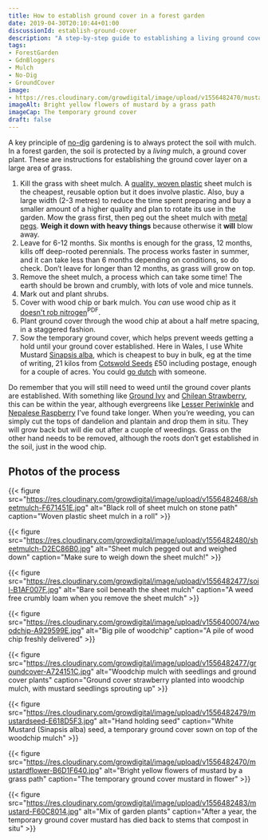 ```yaml
---
title: How to establish ground cover in a forest garden
date: 2019-04-30T20:10:44+01:00
discussionId: establish-ground-cover
description: "A step-by-step guide to establishing a living ground cover: to protect the soil, create a habitat for wildlife and provide you with a harvest. Win, win, win."
tags: 
- ForestGarden
- GdnBloggers
- Mulch
- No-Dig
- GroundCover
image: 
- https://res.cloudinary.com/growdigital/image/upload/v1556482470/mustardflower-B6D1F640.jpg
imageAlt: Bright yellow flowers of mustard by a grass path
imageCap: The temporary ground cover 
draft: false
---
```


A key principle of [no-dig](https://en.wikipedia.org/wiki/No-dig_gardening) gardening is to always protect the soil with mulch. In a forest garden, the soil is protected by a _living_ mulch, a ground cover plant. These are instructions for establishing the ground cover layer on a large area of grass.

1. Kill the grass with sheet mulch. A [quality, woven plastic](https://www.phormium.com/en/applications/horticulture/black-ground-covers) sheet mulch is the cheapest, reusable option but it does involve plastic. Also, buy a large width (2-3 metres) to reduce the time spent preparing and buy a smaller amount of a higher quality and plan to rotate its use in the garden. Mow the grass first, then peg out the sheet mulch with [metal pegs](https://duckduckgo.com/?q=metal+ground+cover+pegs&t=osx&iax=images&ia=images). **Weigh it down with heavy things** because otherwise it **will** blow away.
2. Leave for 6-12 months. Six months is enough for the grass, 12 months, kills off deep-rooted perennials.  The process works faster in summer, and it can take less than 6 months depending on conditions, so do check. Don’t leave for longer than 12 months, as grass will grow on top.
3. Remove the sheet mulch, a process which can take some time! The earth should be brown and crumbly, with lots of vole and mice tunnels. 
4. Mark out and plant shrubs.
5. Cover with wood chip or bark mulch. You _can_ use wood chip as it [doesn't rob nitrogen](https://s3.wp.wsu.edu/uploads/sites/403/2015/03/wood-chips.pdf)<sup>PDF</sup>.
6. Plant ground cover through the wood chip at about a half metre spacing, in a staggered fashion.
7. Sow the temporary ground cover, which helps prevent weeds getting a hold until your ground cover established. Here in Wales, I use White Mustard [Sinapsis alba](https://pfaf.org/user/plant.aspx?latinname=Sinapis+alba), which is cheapest to buy in bulk, eg at the time of writing, 21 kilos from [Cotswold Seeds](https://www.cotswoldseeds.com/products/1584/mustard-sinapsis-alba) £50 including postage, enough for a couple of acres. You could [go dutch](https://en.oxforddictionaries.com/definition/us/go_dutch) with someone.

Do remember that you will still need to weed until the ground cover plants are established. With something like [Ground Ivy](https://pfaf.org/user/plant.aspx?latinname=Glechoma+hederacea) and [Chilean Strawberry](https://pfaf.org/user/plant.aspx?latinname=Fragaria+chiloensis), this can be within the year, although evergreens like [Lesser Periwinkle](https://pfaf.org/user/plant.aspx?latinname=Vinca+minor) and [Nepalese Raspberry](https://pfaf.org/user/plant.aspx?latinname=Rubus+nepalensis) I’ve found take longer. When you’re weeding, you can simply cut the tops of dandelion and plantain and drop them in situ. They will grow back but will die out after a cuople of weedings. Grass on the other hand needs to be removed, although the roots don’t get established in the soil, just in the wood chip.

## Photos of the process

{{< figure src="https://res.cloudinary.com/growdigital/image/upload/v1556482468/sheetmulch-F671451E.jpg" alt="Black roll of sheet mulch on stone path" caption="Woven plastic sheet mulch in a roll" >}}

{{< figure src="https://res.cloudinary.com/growdigital/image/upload/v1556482480/sheetmulch-D2EC86B0.jpg" alt="Sheet mulch pegged out and weighed down" caption="Make sure to weigh down the sheet mulch!" >}}

{{< figure src="https://res.cloudinary.com/growdigital/image/upload/v1556482477/soil-B1AF007F.jpg" alt="Bare soil beneath the sheet mulch" caption="A weed free crumbly loam when you remove the sheet mulch" >}}

{{< figure src="https://res.cloudinary.com/growdigital/image/upload/v1556400074/woodchip-A929599E.jpg" alt="Big pile of woodchip" caption="A pile of wood chip freshly delivered" >}}

{{< figure src="https://res.cloudinary.com/growdigital/image/upload/v1556482477/groundcover-A724151C.jpg" alt="Woodchip mulch with seedlings and ground cover plants" caption="Ground cover strawberry planted into woodchip mulch, with mustard seedlings sprouting up" >}}

{{< figure src="https://res.cloudinary.com/growdigital/image/upload/v1556482479/mustardseed-E618D5F3.jpg" alt="Hand holding seed" caption="White Mustard (Sinapsis alba) seed, a temporary ground cover sown on top of the woodchip mulch" >}}

{{< figure src="https://res.cloudinary.com/growdigital/image/upload/v1556482470/mustardflower-B6D1F640.jpg" alt="Bright yellow flowers of mustard by a grass path" caption="The temporary ground cover mustard in flower" >}}

{{< figure src="https://res.cloudinary.com/growdigital/image/upload/v1556482483/mustard-F60C8014.jpg" alt="Mix of garden plants" caption="After a year, the temporary ground cover mustard has died back to stems that compost in situ" >}}
